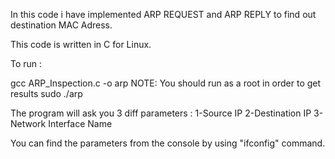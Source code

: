 In this code i have implemented ARP REQUEST and ARP REPLY to find out destination MAC Adress.

This code is written in C for Linux.

To run :

gcc ARP_Inspection.c -o arp      NOTE: You should run as a root in order to get results
sudo ./arp

The program will ask you 3 diff parameters :
1-Source IP
2-Destination IP
3-Network Interface Name

You can find the parameters from the console by using "ifconfig" command.
